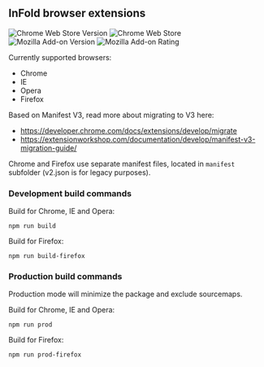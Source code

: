 ## InFold browser extensions

 ![Chrome Web Store Version](https://img.shields.io/chrome-web-store/v/dfmmanoiegndhgdjendeidcakajifnlb?color=1a73e8&link=https://chromewebstore.google.com/detail/infold/dfmmanoiegndhgdjendeidcakajifnlb?hl=en)
 ![Chrome Web Store](https://img.shields.io/chrome-web-store/rating/dfmmanoiegndhgdjendeidcakajifnlb?color=1a73e8&link=https://chromewebstore.google.com/detail/infold/dfmmanoiegndhgdjendeidcakajifnlb?hl=en)
 ![Mozilla Add-on Version](https://img.shields.io/amo/v/infold?color=E66000&link=https%3A%2F%2Faddons.mozilla.org%2Fen-US%2Ffirefox%2Faddon%2Finfold%2F)
 ![Mozilla Add-on Rating](https://img.shields.io/amo/rating/infold?color=E66000&link=https%3A%2F%2Faddons.mozilla.org%2Fen-US%2Ffirefox%2Faddon%2Finfold%2F)

Currently supported browsers:
- Chrome
- IE
- Opera
- Firefox

Based on Manifest V3, read more about migrating to V3 here:
- https://developer.chrome.com/docs/extensions/develop/migrate
- https://extensionworkshop.com/documentation/develop/manifest-v3-migration-guide/

Chrome and Firefox use separate manifest files, located in ```manifest``` subfolder (v2.json is for legacy purposes).

### Development build commands

Build for Chrome, IE and Opera:

```npm run build```

Build for Firefox:

```npm run build-firefox```

### Production build commands

Production mode will minimize the package and exclude sourcemaps.

Build for Chrome, IE and Opera:

```npm run prod```

Build for Firefox:

```npm run prod-firefox```
